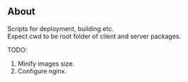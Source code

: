 ## About

Scripts for deployment, building etc. <br/>
Expect cwd to be root folder of client and server packages.

TODO:
1) Minify images size.
2) Configure nginx.
